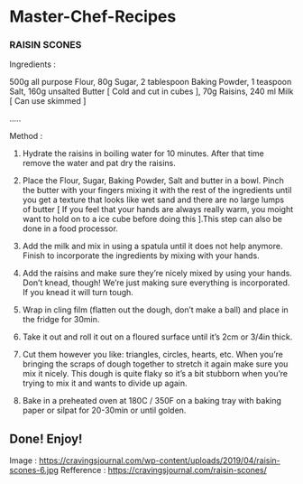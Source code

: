 # Master-Chef-Recipes

### RAISIN SCONES

Ingredients : 

500g all purpose Flour, 
80g Sugar, 
2 tablespoon Baking Powder, 
1 teaspoon Salt, 
160g unsalted Butter  [ Cold and cut in cubes ], 
70g Raisins, 
240 ml Milk  [ Can use skimmed ]

.....

Method : 

1. Hydrate the raisins in boiling water for 10 minutes. After that time remove the water and pat dry the
   raisins.

2. Place the Flour, Sugar, Baking Powder, Salt and butter in a bowl. Pinch the butter with your fingers mixing 
   it with the rest of the ingredients until you get a texture that looks like wet sand and there are no large 
   lumps of butter [ If you feel that your hands are always really warm, you moight want to hold on to a ice 
   cube before doing this ].This step can also be done in a food processor.

3. Add the milk and mix in using a spatula until it does not help anymore. Finish to incorporate the 
   ingredients by mixing with your hands.

4. Add the raisins and make sure they’re nicely mixed by using your hands. Don’t knead, though! We’re just 
   making sure everything is incorporated. If you knead it will turn tough.

5. Wrap in cling film (flatten out the dough, don’t make a ball) and place in the fridge for 30min.

6. Take it out and roll it out on a floured surface until it’s 2cm or 3/4in thick.

7. Cut them however you like: triangles, circles, hearts, etc. When you’re bringing the scraps of dough 
   together to stretch it again make sure you mix it nicely. This dough is quite flaky so it’s a bit stubborn 
   when you’re trying to mix it and wants to divide up again.

8. Bake in a preheated oven at 180C / 350F on a baking tray with baking paper or silpat for 20-30min or until 
   golden.

## Done! Enjoy!









Image : https://cravingsjournal.com/wp-content/uploads/2019/04/raisin-scones-6.jpg
Refference : https://cravingsjournal.com/raisin-scones/
